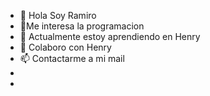 - 👋 Hola Soy Ramiro
- 👀Me interesa la programacion
- 🌱 Actualmente estoy aprendiendo en Henry
- 💞️  Colaboro con Henry
- 📫  Contactarme a mi mail
- 
- 

<!---
Tembe45/Tembe45 is a ✨ special ✨ repository because its `README.md` (this file) appears on your GitHub profile.
You can click the Preview link to take a look at your changes.
--->
